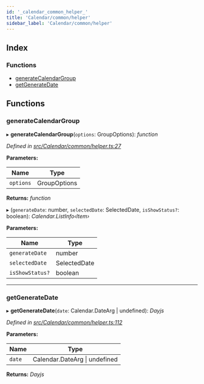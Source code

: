 ```yaml
---
id: '_calendar_common_helper_'
title: 'Calendar/common/helper'
sidebar_label: 'Calendar/common/helper'
---
```


## Index

### Functions

- [generateCalendarGroup](_calendar_common_helper_.md#generatecalendargroup)
- [getGenerateDate](_calendar_common_helper_.md#getgeneratedate)

## Functions

### generateCalendarGroup

▸ **generateCalendarGroup**(`options`: GroupOptions): _function_

_Defined in [src/Calendar/common/helper.ts:27](https://github.com/tarojsx/ui/blob/v0.11.0/src/Calendar/common/helper.ts#L27)_

**Parameters:**

| Name      | Type         |
| --------- | ------------ |
| `options` | GroupOptions |

**Returns:** _function_

▸ (`generateDate`: number, `selectedDate`: SelectedDate, `isShowStatus?`: boolean): _Calendar.ListInfo‹Item›_

**Parameters:**

| Name            | Type         |
| --------------- | ------------ |
| `generateDate`  | number       |
| `selectedDate`  | SelectedDate |
| `isShowStatus?` | boolean      |

---

### getGenerateDate

▸ **getGenerateDate**(`date`: Calendar.DateArg | undefined): _Dayjs_

_Defined in [src/Calendar/common/helper.ts:112](https://github.com/tarojsx/ui/blob/v0.11.0/src/Calendar/common/helper.ts#L112)_

**Parameters:**

| Name   | Type                              |
| ------ | --------------------------------- |
| `date` | Calendar.DateArg &#124; undefined |

**Returns:** _Dayjs_
